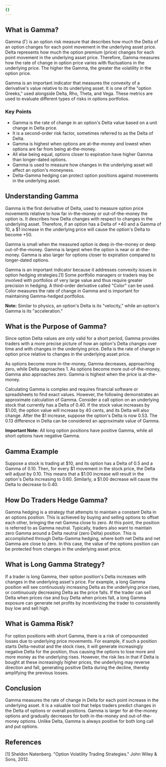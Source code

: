 ```yaml
---
{}
---
```


## What is Gamma?

Gamma (Γ) is an option risk measure that describes how much the Delta of an option changes for each point movement in the underlying asset price. Delta represents how much the option premium (price) changes for each point movement in the underlying asset price. Therefore, Gamma measures how the rate of change in option price varies with fluctuations in the underlying price. The higher the Gamma, the greater the volatility in the option price.

Gamma is an important indicator that measures the convexity of a derivative's value relative to its underlying asset. It is one of the "option Greeks," used alongside Delta, Rho, Theta, and Vega. These metrics are used to evaluate different types of risks in options portfolios.

### Key Points

- Gamma is the rate of change in an option's Delta value based on a unit change in Delta price.
- It is a second-order risk factor, sometimes referred to as the Delta of Delta.
- Gamma is highest when options are at-the-money and lowest when options are far from being at-the-money.
- All else being equal, options closer to expiration have higher Gamma than longer-dated options.
- Gamma is used to measure how changes in the underlying asset will affect an option's moneyness.
- Delta-Gamma hedging can protect option positions against movements in the underlying asset.

## Understanding Gamma

Gamma is the first derivative of Delta, used to measure option price movements relative to how far in-the-money or out-of-the-money the option is. It describes how Delta changes with respect to changes in the underlying asset. Therefore, if an option has a Delta of +40 and a Gamma of 10, a $1 increase in the underlying price will cause the option's Delta to become +50.

Gamma is small when the measured option is deep in-the-money or deep out-of-the-money. Gamma is largest when the option is near or at-the-money. Gamma is also larger for options closer to expiration compared to longer-dated options.

Gamma is an important indicator because it addresses convexity issues in option hedging strategies.[1] Some portfolio managers or traders may be involved with portfolios of very large value and thus require greater precision in hedging. A third-order derivative called "Color" can be used. Color measures the rate of change in Gamma and is important for maintaining Gamma-hedged portfolios.

**Note:** Similar to physics, an option's Delta is its "velocity," while an option's Gamma is its "acceleration."

## What is the Purpose of Gamma?

Since option Delta values are only valid for a short period, Gamma provides traders with a more precise picture of how an option's Delta changes over time and with changes in the underlying price. Delta is the rate of change in option price relative to changes in the underlying asset price.

As options become more in-the-money, Gamma decreases, approaching zero, while Delta approaches 1. As options become more out-of-the-money, Gamma also approaches zero. Gamma is highest when the price is at-the-money.

Calculating Gamma is complex and requires financial software or spreadsheets to find exact values. However, the following demonstrates an approximate calculation of Gamma. Consider a call option on an underlying stock that currently has a Delta of 0.40. If the stock value increases by $1.00, the option value will increase by 40 cents, and its Delta will also change. After the $1 increase, suppose the option's Delta is now 0.53. The 0.13 difference in Delta can be considered an approximate value of Gamma.

**Important Note:** All long option positions have positive Gamma, while all short options have negative Gamma.

## Gamma Example

Suppose a stock is trading at $10, and its option has a Delta of 0.5 and a Gamma of 0.10. Then, for every $1 movement in the stock price, the Delta will adjust by 0.10. This means that a $1.00 increase will result in the option's Delta increasing to 0.60. Similarly, a $1.00 decrease will cause the Delta to decrease to 0.40.

## How Do Traders Hedge Gamma?

Gamma hedging is a strategy that attempts to maintain a constant Delta in an options position. This is achieved by buying and selling options to offset each other, bringing the net Gamma close to zero. At this point, the position is referred to as Gamma neutral. Typically, traders also want to maintain zero Gamma around a Delta neutral (zero Delta) position. This is accomplished through Delta-Gamma hedging, where both net Delta and net Gamma are close to zero. In this case, the value of the options position can be protected from changes in the underlying asset price.

## What is Long Gamma Strategy?

If a trader is long Gamma, their option position's Delta increases with changes in the underlying asset's price. For example, a long Gamma position will see continuously increasing Delta as the underlying price rises, or continuously decreasing Delta as the price falls. If the trader can sell Delta when prices rise and buy Delta when prices fall, a long Gamma exposure can generate net profits by incentivizing the trader to consistently buy low and sell high.

## What is Gamma Risk?

For option positions with short Gamma, there is a risk of compounded losses due to underlying price movements. For example, if such a position starts Delta-neutral and the stock rises, it will generate increasingly negative Delta for the position, thus causing the options to lose more and more money as the underlying rises. However, the risk lies in that if Delta is bought at these increasingly higher prices, the underlying may reverse direction and fall, generating positive Delta during the decline, thereby amplifying the previous losses.

## Conclusion

Gamma measures the rate of change in Delta for each point increase in the underlying asset. It is a valuable tool that helps traders predict changes in the Delta of options or overall positions. Gamma is larger for at-the-money options and gradually decreases for both in-the-money and out-of-the-money options. Unlike Delta, Gamma is always positive for both long call and put options.

## References

[1] Sheldon Natenberg. "Option Volatility Trading Strategies." John Wiley & Sons, 2012.
